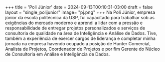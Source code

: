 +++
title = 'Poli Júnior'
date = 2024-09-13T00:10:31-03:00
draft = false
layout = "single_polijunior"
image= "pj.png" 
+++
Na Poli Júnior, empresa júnior da escola politécnica da USP, fui capacitado para trabalhar sob as exigências do mercado moderno e aprendi a lidar com a pressão e responsabilidade de entregar projetos personalizados e serviços de consultoria de qualidade na área de Inteligência e Análise de Dados. Tive, também a experiência de exercer cargos de liderança e completar minha jornada na empresa havendo ocupado a posição de Hunter Comercial, Analista de Projetos, Coordenador de Projetos e por fim Gerente do Núcleo de Consultoria em Análise e Inteligência de Dados. 

